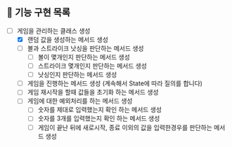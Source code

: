 ## 💼 기능 구현 목록
- [ ] 게임을 관리하는 클래스 생성
    - [X] 랜덤 값을 생성하는 메서드 생성
    - [ ] 볼과 스트라이크 낫싱을 판단하는 메서드 생성
        - [ ] 볼이 몇개인지 판단하는 메서드 생성
        - [ ] 스트라이크 몇개인지 판단하는 메서드 생성
        - [ ] 낫싱인지 판단하는 메서드 생성
    - [ ] 게임을 진행하는 메서드 생성 (계속해서 State에 따라 질의를 합니다)
    - [ ] 게임 재시작을 할때 값들을 초기화 하는 메서드 생성
    - [ ] 게임에 대한 예외처리를 하는 메서드 생성
        - [ ] 숫자를 제대로 입력했는지 확인 하는 메서드 생성
        - [ ] 숫자를 3개를 입력했는지 확인 하는 메서드 생성
        - [ ] 게임이 끝난 뒤에 새로시작, 종료 이외의 값을 입력한경우를 판단하는 메서드 생성
